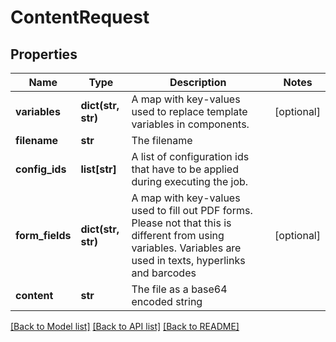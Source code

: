 # ContentRequest

## Properties
Name | Type | Description | Notes
------------ | ------------- | ------------- | -------------
**variables** | **dict(str, str)** | A map with key-values used to replace template variables in components. | [optional] 
**filename** | **str** | The filename | 
**config_ids** | **list[str]** | A list of configuration ids that have to be applied during executing the job. | 
**form_fields** | **dict(str, str)** | A map with key-values used to fill out PDF forms. Please not that this is different from using variables. Variables are used in texts, hyperlinks and barcodes | [optional] 
**content** | **str** | The file as a base64 encoded string | 

[[Back to Model list]](../README.md#documentation-for-models) [[Back to API list]](../README.md#documentation-for-api-endpoints) [[Back to README]](../README.md)


